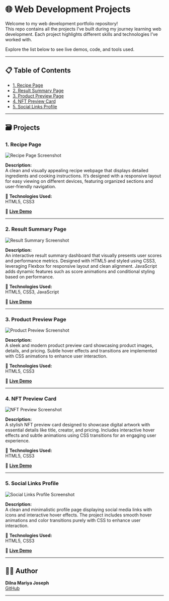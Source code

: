 # 🌐 Web Development Projects 

Welcome to my web development portfolio repository!  
This repo contains all the projects I’ve built during my journey learning web development. Each project highlights different skills and technologies I’ve worked with.

Explore the list below to see live demos, code, and tools used.

---

## 📋 Table of Contents

- [1. Recipe Page](#1-recipe-page)
- [2. Result Summary Page](#2-result-summary-page)
- [3. Product Preview Page](#3-product-preview-page)
- [4. NFT Preview Card](#4-nft-preview-card)
- [5. Social Links Profile](#5-social-links-profile)

---

## 🗃️ Projects

### 1. Recipe Page

![Recipe Page Screenshot](images/recipe_page.png)

**Description:**  
A clean and visually appealing recipe webpage that displays detailed ingredients and cooking instructions. It’s designed with a responsive layout for easy viewing on different devices, featuring organized sections and user-friendly navigation.

🔧 **Technologies Used:**  
HTML5, CSS3

🚀 **[Live Demo](https://dilnajoseph.github.io/web-dev_projects/recipe-page/)**

---

### 2. Result Summary Page

![Result Summary Screenshot](images/results_summary.png)

**Description:**  
An interactive result summary dashboard that visually presents user scores and performance metrics. Designed with HTML5 and styled using CSS3, leveraging Flexbox for responsive layout and clean alignment. JavaScript adds dynamic features such as score animations and conditional styling based on performance.

🔧 **Technologies Used:**  
HTML5, CSS3, JavaScript

🚀 **[Live Demo](https://dilnajoseph.github.io/web-dev_projects/result_summary/)**

---

### 3. Product Preview Page

![Product Preview Screenshot](images/product_preview_card.png)

**Description:**  
A sleek and modern product preview card showcasing product images, details, and pricing. Subtle hover effects and transitions are implemented with CSS animations to enhance user interaction.

🔧 **Technologies Used:**  
HTML5, CSS3

🚀 **[Live Demo](https://dilnajoseph.github.io/web-dev_projects/product_preview_card/)**

---

### 4. NFT Preview Card

![NFT Preview Screenshot](images/nft_preview_card.png)

**Description:**  
A stylish NFT preview card designed to showcase digital artwork with essential details like title, creator, and pricing. Includes interactive hover effects and subtle animations using CSS transitions for an engaging user experience.

🔧 **Technologies Used:**  
HTML5, CSS3

🚀 **[Live Demo](https://dilnajoseph.github.io/web-dev_projects/nft_preview_card/)**

---

### 5. Social Links Profile

![Social Links Profile Screenshot](images/social_links_profile.png)

**Description:**  
A clean and minimalistic profile page displaying social media links with icons and interactive hover effects. The project includes smooth hover animations and color transitions purely with CSS to enhance user interaction.

🔧 **Technologies Used:**  
HTML5, CSS3

🚀 **[Live Demo](https://dilnajoseph.github.io/web-dev_projects/2.%20social_links_profile/)**

---

## 👩‍💻 Author

**Dilna Mariya Joseph**  
[GitHub](https://github.com/DilnaJoseph)

---


